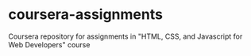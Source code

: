 # coursera-assignments
Coursera repository for assignments in "HTML, CSS, and Javascript for Web Developers" course
